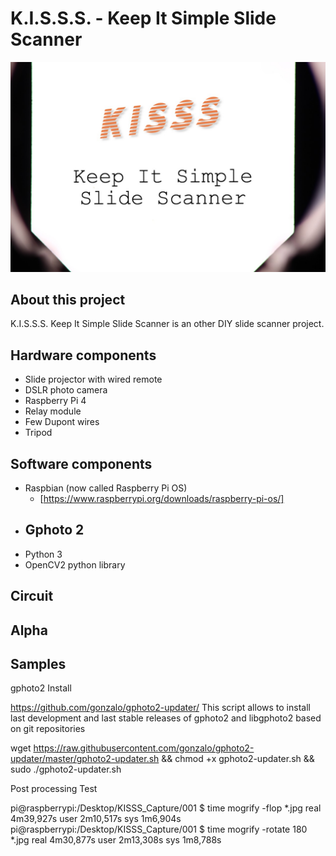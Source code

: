 # K.I.S.S.S. - Keep It Simple Slide Scanner


![KISSS - Keep It Simple Slide Scanner](https://github.com/storagebits/KISSS/blob/master/images/intro.jpg?raw=true)

## About this project
K.I.S.S.S. Keep It Simple Slide Scanner is an other DIY slide scanner project. 
 

## Hardware components
 - Slide projector with wired remote
 - DSLR photo camera
 - Raspberry Pi 4
 - Relay module
 - Few Dupont wires
 - Tripod
 
## Software components
 - Raspbian (now called Raspberry Pi OS)
	 - [https://www.raspberrypi.org/downloads/raspberry-pi-os/]
- Gphoto 2
	- 
- Python 3
- OpenCV2 python library

## Circuit

## Alpha

## Samples


gphoto2 Install 

https://github.com/gonzalo/gphoto2-updater/
This script allows to install last development and last stable releases of gphoto2 and libgphoto2 based on git repositories

wget https://raw.githubusercontent.com/gonzalo/gphoto2-updater/master/gphoto2-updater.sh && chmod +x gphoto2-updater.sh && sudo ./gphoto2-updater.sh


Post processing Test

pi@raspberrypi:/Desktop/KISSS_Capture/001 $ time mogrify -flop *.jpg
real	4m39,927s
user	2m10,517s
sys	1m6,904s
pi@raspberrypi:/Desktop/KISSS_Capture/001 $ time mogrify -rotate 180 *.jpg
real	4m30,877s
user	2m13,308s
sys	1m8,788s
<!--stackedit_data:
eyJoaXN0b3J5IjpbMTgwOTM2Mzc3MiwyMDQyODcxMjQsMjE2Mj
Y4NTIyLC0xNDQwOTU4NzgwLC00MDA0MDc5ODIsMTA2NTA3ODk5
NV19
-->